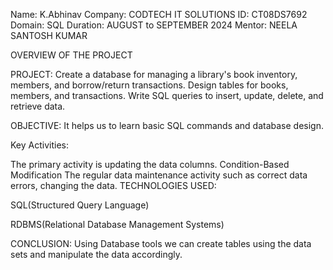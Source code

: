Name: K.Abhinav Company: CODTECH IT SOLUTIONS ID: CT08DS7692 Domain: SQL Duration: AUGUST to SEPTEMBER 2024 Mentor: NEELA SANTOSH KUMAR

OVERVIEW OF THE PROJECT

PROJECT: Create a database for managing a library's book inventory, members, and borrow/return transactions. Design tables for books, members, and transactions. Write SQL queries to insert, update, delete, and retrieve data.

OBJECTIVE: It helps us to learn basic SQL commands and database design.

Key Activities:

The primary activity is updating the data columns.
Condition-Based Modification
The regular data maintenance activity such as correct data errors, changing the data.
TECHNOLOGIES USED:

SQL(Structured Query Language)

RDBMS(Relational Database Management Systems)

CONCLUSION: Using Database tools we can create tables using the data sets and manipulate the data accordingly.

